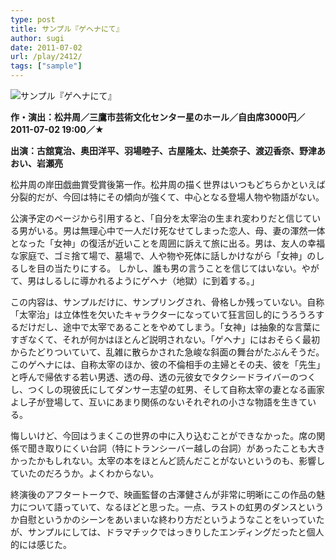 ```yaml
---
type: post
title: サンプル『ゲヘナにて』
author: sugi
date: 2011-07-02
url: /play/2412/
tags: ["sample"]
---
```

<img src="/images/play/20110702.jpg" alt="サンプル『ゲヘナにて』" class="alignleft" />

**作・演出：松井周／三鷹市芸術文化センター星のホール／自由席3000円／2011-07-02 19:00／★**

**出演：古舘寛治、奥田洋平、羽場睦子、古屋隆太、辻美奈子、渡辺香奈、野津あおい、岩瀬亮**

松井周の岸田戯曲賞受賞後第一作。松井周の描く世界はいつもどちらかといえば分裂的だが、今回は特にその傾向が強くて、中心となる登場人物や物語がない。

公演予定のページから引用すると、「自分を太宰治の生まれ変わりだと信じている男がいる。男は無理心中で一人だけ死なせてしまった恋人、母、妻の渾然一体となった「女神」の復活が近いことを周囲に訴えて旅に出る。男は、友人の幸福な家庭で、ゴミ捨て場で、墓場で、人や物や死体に話しかけながら「女神」のしるしを目の当たりにする。
しかし、誰も男の言うことを信じてはいない。やがて、男はしるしに導かれるようにゲヘナ（地獄）に到着する。」

この内容は、サンプルだけに、サンプリングされ、骨格しか残っていない。自称「太宰治」は立体性を欠いたキャラクターになっていて狂言回し的にうろうろするだけだし、途中で太宰であることをやめてしまう。「女神」は抽象的な言葉にすぎなくて、それが何かはほとんど説明されない。「ゲヘナ」にはおそらく最初からたどりついていて、乱雑に散らかされた急峻な斜面の舞台がたぶんそうだ。このゲヘナには、自称太宰のほか、彼の不倫相手の主婦とその夫、彼を「先生」と呼んで帰依する若い男透、透の母、透の元彼女でタクシードライバーのつくし、つくしの現彼氏にしてダンサー志望の虹男、そして自称太宰の妻となる画家よし子が登場して、互いにあまり関係のないそれぞれの小さな物語を生きている。

悔しいけど、今回はうまくこの世界の中に入り込むことができなかった。席の関係で聞き取りにくい台詞（特にトランシーバー越しの台詞）があったことも大きかったかもしれない。太宰の本をほとんど読んだことがないというのも、影響していたのだろうか。よくわからない。

終演後のアフタートークで、映画監督の古澤健さんが非常に明晰にこの作品の魅力について語っていて、なるほどと思った。一点、ラストの虹男のダンスというか自慰というかのシーンをあいまいな終わり方だというようなことをいっていたが、サンプルにしては、ドラマチックではっきりしたエンディングだったと個人的には感じた。
